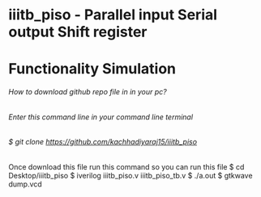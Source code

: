 # iiitb_piso - Parallel input Serial output Shift register
# Functionality Simulation 

###### How to download github repo file in in your pc?
###### Enter this command line in your command line terminal 
###### $ git clone https://github.com/kachhadiyaraj15/iiitb_piso
Once download this file run this command so you can run this file
$ cd Desktop/iiitb_piso
$ iverilog iiitb_piso.v iiitb_piso_tb.v
$ ./a.out
$ gtkwave dump.vcd
